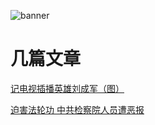 ![banner](https://cloud.githubusercontent.com/assets/26177494/23582456/73786a5e-00f8-11e7-81ec-6cda3bd85146.png)

# 几篇文章

[记电视插播英雄刘成军（图）](docs/liu.md)

[迫害法轮功 中共检察院人员遭恶报](docs/ebao.md)
